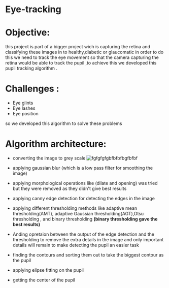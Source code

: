 # Eye-tracking

# Objective:
this project is part of a bigger project wich is capturing the retina and classifying these images in to healthy,diabetic or glaucomatic in order to do this we need to track the eye movement so that the camera capturing the retina would be able to track the pupil ,to achieve this we developed this pupil tracking algorithm . <br>
 # Challenges  :
 * Eye glints
 * Eye lashes
 * Eye position 
 
 so we developed this algorithm to solve these problems 
 # Algorithm architecture:
 * converting the image to grey scale                      ![fgfgfgfgbfbfbfbgfbfbf](https://user-images.githubusercontent.com/103740764/170370551-ea116b8b-ac7e-4b17-bf01-711a8afa0563.PNG)

 * applying gaussian blur (which is a low pass filter for smoothing the image)
 * applying morphological operations like (dilate and opening) was tried but they were removed as they didn't give best results 
 * applying canny edge detection for detecting the edges in the image 
 * applying different thresholding methods like adaptive mean thresholding(AMT), adaptive Gaussian thresholding(AGT),Otsu thresholding , and binary thresholding **(binary thresholding gave the best results)**
 * Anding opretaion between the output of the edge detection and the thresholding to remove the extra details in the image and only important details will remain to make detecting the pupil an easier task
 * finding the contours and sorting them out to take the biggest contour as the pupil
 * applying elipse fitting on the pupil
 * getting the center of the pupil 

